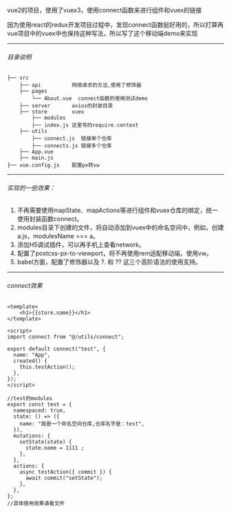 vue2的项目，使用了vuex3，使用connect函数来进行组件和vuex的链接

因为使用react的redux开发项目过程中，发现connect函数挺好用的，所以打算再vue项目中的vuex中也保持这种写法，所以写了这个移动端demo来实现

------

###### 目录说明

```
├── src
	├── api          网络请求的方法,使用了修饰器
	├── pages            
  		└── About.vue  connect函数的使用测试demo
	├── server   	 axios的封装目录 
	├── store        vuex
		├── modules
		├── index.js 这里写的require.context
	├── utils
		├── connect.js	链接单个仓库
		├── connects.js 链接多个仓库
	├── App.vue	
	├── main.js
├── vue.config.js    配置px转vw
```

------



###### 实现的一些效果：

1. 不再需要使用mapState、mapActions等进行组件和vuex仓库的绑定，统一使用封装函数connect。
2. modules目录下创建的文件，将自动添加到vuex中的命名空间中，例如，创建a.js，modulesName === a。
3. 添加H5调试插件，可以再手机上查看network。
4. 配置了postcss-px-to-viewport，将不再使用rem适配移动端，使用vw。
5. babel方面，配置了修饰器以及 ?. 和 ??  这三个高阶语法的使用支持。

------



###### connect效果

```
<template>
	<h1>{{store.name}}</h1>
</template>

<script>
import connect from "@/utils/connect";

export default connect("test", {
  name: "App",
  created() {
    this.testAction();
  },
});
</script>

//test的modules
export const test = {
  namespaced: true,
  state: () => ({
    name: "我是一个命名空间仓库,仓库名字是：test",
  }),
  mutations: {
    setState(state) {
      state.name = 1111 ;
    },
  },
  actions: {
    async testAction({ commit }) {
      await commit("setState");
    },
  },
};
//具体使用效果请看文件
```

[^connect]:  src/App.vue
[^connects]: src/pages/About.vue





